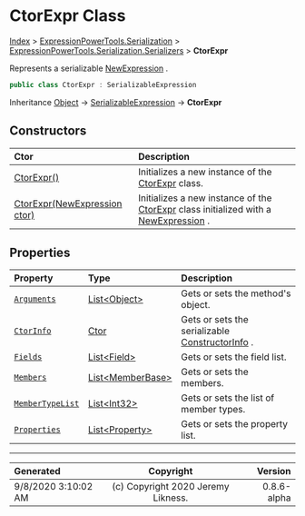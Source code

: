 ﻿# CtorExpr Class

[Index](../index.md) > [ExpressionPowerTools.Serialization](ExpressionPowerTools.Serialization.a.md) > [ExpressionPowerTools.Serialization.Serializers](ExpressionPowerTools.Serialization.Serializers.n.md) > **CtorExpr**

Represents a serializable [NewExpression](https://docs.microsoft.com/dotnet/api/system.linq.expressions.newexpression) .

```csharp
public class CtorExpr : SerializableExpression
```

Inheritance [Object](https://docs.microsoft.com/dotnet/api/system.object) → [SerializableExpression](ExpressionPowerTools.Serialization.Serializers.SerializableExpression.cs.md) → **CtorExpr**

## Constructors

| Ctor | Description |
| :-- | :-- |
| [CtorExpr()](ExpressionPowerTools.Serialization.Serializers.CtorExpr.ctor.md#ctorexpr) | Initializes a new instance of the [CtorExpr](ExpressionPowerTools.Serialization.Serializers.CtorExpr.cs.md) class. |
| [CtorExpr(NewExpression ctor)](ExpressionPowerTools.Serialization.Serializers.CtorExpr.ctor.md#ctorexprnewexpression-ctor) | Initializes a new instance of the [CtorExpr](ExpressionPowerTools.Serialization.Serializers.CtorExpr.cs.md) class            initialized with a [NewExpression](https://docs.microsoft.com/dotnet/api/system.linq.expressions.newexpression) . |
## Properties

| Property | Type | Description |
| :-- | :-- | :-- |
| [`Arguments`](ExpressionPowerTools.Serialization.Serializers.CtorExpr.Arguments.prop.md) | [List&lt;Object>](https://docs.microsoft.com/dotnet/api/system.collections.generic.list-1) | Gets or sets the method's object. |
| [`CtorInfo`](ExpressionPowerTools.Serialization.Serializers.CtorExpr.CtorInfo.prop.md) | [Ctor](ExpressionPowerTools.Serialization.Serializers.Ctor.cs.md) | Gets or sets the serializable [ConstructorInfo](https://docs.microsoft.com/dotnet/api/system.reflection.constructorinfo) . |
| [`Fields`](ExpressionPowerTools.Serialization.Serializers.CtorExpr.Fields.prop.md) | [List&lt;Field>](https://docs.microsoft.com/dotnet/api/system.collections.generic.list-1) | Gets or sets the field list. |
| [`Members`](ExpressionPowerTools.Serialization.Serializers.CtorExpr.Members.prop.md) | [List&lt;MemberBase>](https://docs.microsoft.com/dotnet/api/system.collections.generic.list-1) | Gets or sets the members. |
| [`MemberTypeList`](ExpressionPowerTools.Serialization.Serializers.CtorExpr.MemberTypeList.prop.md) | [List&lt;Int32>](https://docs.microsoft.com/dotnet/api/system.collections.generic.list-1) | Gets or sets the list of member types. |
| [`Properties`](ExpressionPowerTools.Serialization.Serializers.CtorExpr.Properties.prop.md) | [List&lt;Property>](https://docs.microsoft.com/dotnet/api/system.collections.generic.list-1) | Gets or sets the property list. |


---

| Generated | Copyright | Version |
| :-- | :-: | --: |
| 9/8/2020 3:10:02 AM | (c) Copyright 2020 Jeremy Likness. | 0.8.6-alpha |
